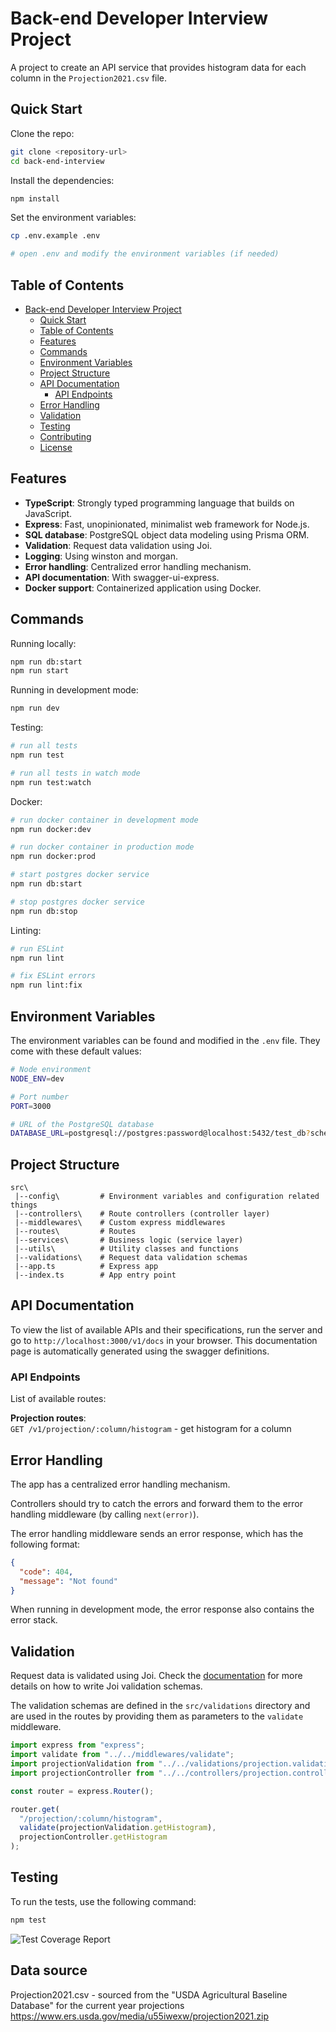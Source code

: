# Back-end Developer Interview Project

A project to create an API service that provides histogram data for each column in the `Projection2021.csv` file.

## Quick Start

Clone the repo:

```bash
git clone <repository-url>
cd back-end-interview
```

Install the dependencies:

```bash
npm install
```

Set the environment variables:

```bash
cp .env.example .env

# open .env and modify the environment variables (if needed)
```

## Table of Contents

- [Back-end Developer Interview Project](#back-end-developer-interview-project)
  - [Quick Start](#quick-start)
  - [Table of Contents](#table-of-contents)
  - [Features](#features)
  - [Commands](#commands)
  - [Environment Variables](#environment-variables)
  - [Project Structure](#project-structure)
  - [API Documentation](#api-documentation)
    - [API Endpoints](#api-endpoints)
  - [Error Handling](#error-handling)
  - [Validation](#validation)
  - [Testing](#testing)
  - [Contributing](#contributing)
  - [License](#license)

## Features

- **TypeScript**: Strongly typed programming language that builds on JavaScript.
- **Express**: Fast, unopinionated, minimalist web framework for Node.js.
- **SQL database**: PostgreSQL object data modeling using Prisma ORM.
- **Validation**: Request data validation using Joi.
- **Logging**: Using winston and morgan.
- **Error handling**: Centralized error handling mechanism.
- **API documentation**: With swagger-ui-express.
- **Docker support**: Containerized application using Docker.

## Commands

Running locally:

```bash
npm run db:start
npm run start
```

Running in development mode:

```bash
npm run dev
```

Testing:

```bash
# run all tests
npm run test

# run all tests in watch mode
npm run test:watch
```

Docker:

```bash
# run docker container in development mode
npm run docker:dev

# run docker container in production mode
npm run docker:prod

# start postgres docker service
npm run db:start

# stop postgres docker service
npm run db:stop
```

Linting:

```bash
# run ESLint
npm run lint

# fix ESLint errors
npm run lint:fix
```

## Environment Variables

The environment variables can be found and modified in the `.env` file. They come with these default values:

```bash
# Node environment
NODE_ENV=dev

# Port number
PORT=3000

# URL of the PostgreSQL database
DATABASE_URL=postgresql://postgres:password@localhost:5432/test_db?schema=public
```

## Project Structure

```
src\
 |--config\         # Environment variables and configuration related things
 |--controllers\    # Route controllers (controller layer)
 |--middlewares\    # Custom express middlewares
 |--routes\         # Routes
 |--services\       # Business logic (service layer)
 |--utils\          # Utility classes and functions
 |--validations\    # Request data validation schemas
 |--app.ts          # Express app
 |--index.ts        # App entry point
```

## API Documentation

To view the list of available APIs and their specifications, run the server and go to `http://localhost:3000/v1/docs` in your browser. This documentation page is automatically generated using the swagger definitions.

### API Endpoints

List of available routes:

**Projection routes**:\
`GET /v1/projection/:column/histogram` - get histogram for a column

## Error Handling

The app has a centralized error handling mechanism.

Controllers should try to catch the errors and forward them to the error handling middleware (by calling `next(error)`).

The error handling middleware sends an error response, which has the following format:

```json
{
  "code": 404,
  "message": "Not found"
}
```

When running in development mode, the error response also contains the error stack.

## Validation

Request data is validated using Joi. Check the [documentation](https://joi.dev/api/) for more details on how to write Joi validation schemas.

The validation schemas are defined in the `src/validations` directory and are used in the routes by providing them as parameters to the `validate` middleware.

```typescript
import express from "express";
import validate from "../../middlewares/validate";
import projectionValidation from "../../validations/projection.validation";
import projectionController from "../../controllers/projection.controller";

const router = express.Router();

router.get(
  "/projection/:column/histogram",
  validate(projectionValidation.getHistogram),
  projectionController.getHistogram
);
```

## Testing

To run the tests, use the following command:

```bash
npm test
```

![Test Coverage Report](https://github.com/user-attachments/assets/5294cfef-f6eb-4eef-80fb-44ba074cee16)

## Data source

Projection2021.csv - sourced from the "USDA Agricultural Baseline Database" for the current year projections https://www.ers.usda.gov/media/u55iwexw/projection2021.zip
